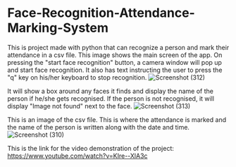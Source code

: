 # Face-Recognition-Attendance-Marking-System
This is project made with python that can recognize a person and mark their attendance in a csv file.
This image shows the main screen of the app. On pressing the "start face recognition" button, a camera window will pop up and start face recognition. It also has text instructing the user to press the "q" key on his/her keyboard to stop recognition.
![Screenshot (312)](https://user-images.githubusercontent.com/69413417/168796494-99794211-e722-4d26-913b-f808fe8b48ac.png)

It will show a box around any faces it finds and display the name of the person if he/she gets recognised. If the person is not recognised, it will display "Image not found" next to the face.
![Screenshot (313)](https://user-images.githubusercontent.com/69413417/168796519-51688e3d-2152-4f97-bafd-fd5552ab13ef.png)

This is an image of the csv file. This is where the attendance is marked and the name of the person is written along with the date and time.
![Screenshot (310)](https://user-images.githubusercontent.com/69413417/168796532-74866d04-ff9a-4536-9f2e-9591a6538e45.png)

This is the link for the video demonstration of the project:
https://www.youtube.com/watch?v=KIre--XlA3c
